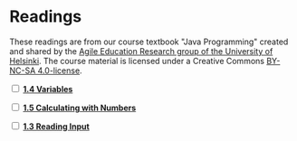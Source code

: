 # Readings

These readings are from our course textbook "Java Programming" created and shared by the [Agile Education Research group of the University of Helsinki](https://www.helsinki.fi/en/researchgroups/data-driven-education).
The course material is licensed under a Creative Commons [BY-NC-SA 4.0-license](https://creativecommons.org/licenses/by-nc-sa/4.0/deed.fi).

<label><input type="checkbox" id="week03_reading1" class="box"> **[1.4 Variables](https://java-programming.mooc.fi/part-1/4-variables)** </input></label>

<label><input type="checkbox" id="week03_reading2" class="box"> **[1.5 Calculating with Numbers](https://java-programming.mooc.fi/part-1/5-calculating)** </input></label>

<label><input type="checkbox" id="week03_reading3" class="box"> **[1.3 Reading Input](https://java-programming.mooc.fi/part-1/3-reading)** </input></label>